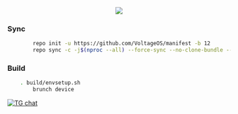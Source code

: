 <p align="center">
  <img src="https://i.imgur.com/32ihEhr.png"/>
</p>

### Sync ###
```bash
        repo init -u https://github.com/VoltageOS/manifest -b 12
        repo sync -c -j$(nproc --all) --force-sync --no-clone-bundle --no-tags
```

### Build ###
```bash
	. build/envsetup.sh
        brunch device
```

[![TG chat](https://img.shields.io/badge/Support-Telegram-%23e52c5f.svg?style=for-the-badge&logo=telegram&&labelColor=121217)](https://t.me/DerpGangDiscussions)
